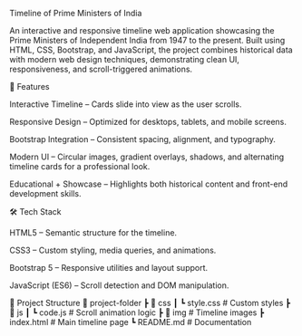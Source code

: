 Timeline of Prime Ministers of India

An interactive and responsive timeline web application showcasing the Prime Ministers of Independent India from 1947 to the present. Built using HTML, CSS, Bootstrap, and JavaScript, the project combines historical data with modern web design techniques, demonstrating clean UI, responsiveness, and scroll-triggered animations.

🚀 Features

Interactive Timeline – Cards slide into view as the user scrolls.

Responsive Design – Optimized for desktops, tablets, and mobile screens.

Bootstrap Integration – Consistent spacing, alignment, and typography.

Modern UI – Circular images, gradient overlays, shadows, and alternating timeline cards for a professional look.

Educational + Showcase – Highlights both historical content and front-end development skills.

🛠️ Tech Stack

HTML5 – Semantic structure for the timeline.

CSS3 – Custom styling, media queries, and animations.

Bootstrap 5 – Responsive utilities and layout support.

JavaScript (ES6) – Scroll detection and DOM manipulation.

📂 Project Structure
📁 project-folder
 ┣ 📂 css
 ┃ ┗ style.css        # Custom styles
 ┣ 📂 js
 ┃ ┗ code.js          # Scroll animation logic
 ┣ 📂 img             # Timeline images
 ┣ index.html         # Main timeline page
 ┗ README.md          # Documentation
